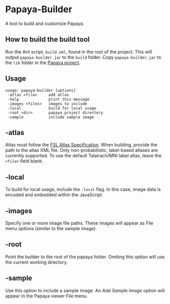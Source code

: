 Papaya-Builder
==============

A tool to build and customize Papaya.  


How to build the build tool
-----
Run the Ant script, `build.xml`, found in the root of the project.  This will output `papaya-builder.jar` to the `build` 
folder.  Copy `papaya-builder.jar` to the `lib` folder in the [Papaya project](https://github.com/rii-mango/Papaya).

Usage
-----
```shell
usage: papaya-builder [options]
 -atlas <file>     add atlas
 -help             print this message
 -images <files>   images to include
 -local            build for local usage
 -root <dir>       papaya project directory
 -sample           include sample image
```

-atlas
-----
Atlas must follow the [FSL Atlas Specification](http://ric.uthscsa.edu/mango/imango_guide_atlas.html).  When building, 
provide the path to the atlas XML file.  Only non-probabilistic, label-based atlases are currently supported.  To use the 
default Talairach/MNI label atlas, leave the `<file>` field blank.

-local
-----
To build for local usage, include the `-local` flag.  In this case, image data is encoded and embedded within the 
JavaScript.

-images
-----
Specify one or more image file paths.  These images will appear as File menu options (similar to the sample image).

-root
-----
Point the builder to the root of the papaya folder.  Omiting this option will use the current working directory.

-sample
-----
Use this option to include a sample image.  An _Add Sample Image_ option will appear in the Papaya viewer File menu.
